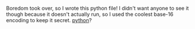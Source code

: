 Boredom took over, so I wrote this python file! I didn't want anyone to see it though because it doesn't actually run, so I used the coolest base-16 encoding to keep it secret. [python](${useless_py})?